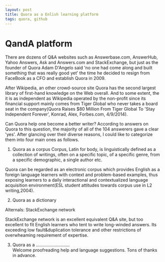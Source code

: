 ```yaml
---
layout: post
title: Quora as a Enlish learning platform
tags: quora, github
---
```


# QandA platform

There are dozens of Q&A websites such as Answerbase.com, AnswerHub, Yahoo Answers, Ask and Answers.com and StackExchange, but just as the founder of Quora Adam D'Angelo said 'no one had come along and built something that was really good yet' the time he decided to resign from FaceBook as a CFO and establish Quora in 2009.

After Wikipedia, an other crowd-source site Quora has the second largest library of first-hand knowledge on the Web overall. And to some extent, the it is as independent as Wikipedia operated by the non-profit since its financial support mainly comes from Tiger Global who never takes a board seat in the company(Quora Raises $80 Million From Tiger Global To 'Stay Independent Forever', Konrad, Alex, Forbes.com, 4/9/2014).

Can Quora help one become a better writer? According to answers on Quora to this question, the majority of all of the 104 answerers gave a clear 'yes'. After glancing over their diverse reasons, I could like to categorize them into four main ones as follows. 

1. Quora as a corpus
Corpus, Latin for body, is linguistically defined as a collection of writings, often on a specific topic, of a specific genre, from a specific demographic, a single author etc. 

Quora can be regarded as an electronic corpus which provides English as a foreign language learners with context and problem-based examples, thus exposing learners to a daily interactional and contextualized language acquisition environment(ESL student attitudes towards corpus use in L2 writing,2004). 

2. Quora as a dictionary

Alternals: StackExchange network

StackExchange network is an excellent equivalent Q&A site, but too excellent to fit English learners who tent to write long-winded answers. Its exceeding low fault&duplication tolerance and other restrictions of overwheaming requirement of expertise.

3. Quora as a 
...........................     
Welcome proofreading help and language suggestions. Tons of thanks in advance.

